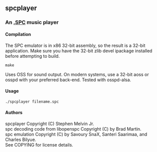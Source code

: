 ## spcplayer
### An [.SPC](www.zophar.net/music/spc.html) music player

#### Compilation

The SPC emulator is in x86 32-bit assembly, so the result is a 32-bit
application.
Make sure you have the 32-bit zlib devel ipackage installed before attempting
to build.


```
make
```

Uses OSS for sound output. On modern systems, use a 32-bit aoss or osspd
with your preferred back-end. Tested with osspd-alsa.

#### Usage
    
```
./spcplayer filename.spc
```

#### Authors

spcplayer Copyright (C) Stephen Melvin Jr.  
spc decoding code from libopenspc Copyright (C) by Brad Martin.  
spc emulation Copyright (C) by Savoury SnaX, Santeri Saarimaa, and Charles Bilyue.  
See COPYING for license details.

